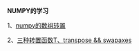 **NUMPY的学习**

1、[numpy的数组转置](https://github.com/FinerKeysen/blogs/blob/master/python/learn%20numpy/numpy%E6%95%B0%E7%BB%84%E8%BD%AC%E7%BD%AE.ipynb)

2、[三种转置函数T、transpose && swapaxes](https://github.com/FinerKeysen/blogs/blob/master/python/learn%20numpy/%E6%95%B0%E7%BB%84%E7%9A%84%E8%BD%AC%E7%BD%AE(T()%20transpose()%20%E5%92%8Cswapaxes()%E5%87%BD%E6%95%B0).ipynb)
